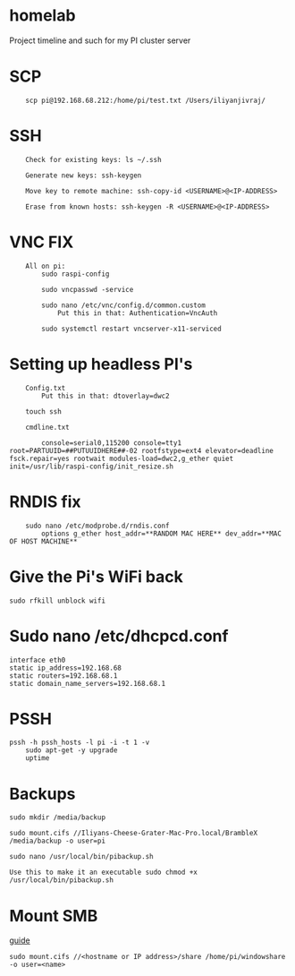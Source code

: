 # homelab
Project timeline and such for my PI cluster server

# SCP
```
	scp pi@192.168.68.212:/home/pi/test.txt /Users/iliyanjivraj/
```


# SSH
```
	Check for existing keys: ls ~/.ssh
	
	Generate new keys: ssh-keygen

	Move key to remote machine: ssh-copy-id <USERNAME>@<IP-ADDRESS>

	Erase from known hosts: ssh-keygen -R <USERNAME>@<IP-ADDRESS>
```


# VNC FIX
```
	All on pi:
		sudo raspi-config

		sudo vncpasswd -service

		sudo nano /etc/vnc/config.d/common.custom
			Put this in that: Authentication=VncAuth

		sudo systemctl restart vncserver-x11-serviced
```


# Setting up headless PI's
```
	Config.txt
		Put this in that: dtoverlay=dwc2

	touch ssh

	cmdline.txt

		console=serial0,115200 console=tty1 root=PARTUUID=##PUTUUIDHERE##-02 rootfstype=ext4 elevator=deadline fsck.repair=yes rootwait modules-load=dwc2,g_ether quiet init=/usr/lib/raspi-config/init_resize.sh
```


# RNDIS fix
```
	sudo nano /etc/modprobe.d/rndis.conf
		options g_ether host_addr=**RANDOM MAC HERE** dev_addr=**MAC OF HOST MACHINE**
```


# Give the Pi's WiFi back
```
sudo rfkill unblock wifi
```


# Sudo nano /etc/dhcpcd.conf
```
interface eth0
static ip_address=192.168.68
static routers=192.168.68.1
static domain_name_servers=192.168.68.1
```


# PSSH
```
pssh -h pssh_hosts -l pi -i -t 1 -v 
	sudo apt-get -y upgrade
	uptime
```


# Backups
```
sudo mkdir /media/backup

sudo mount.cifs //Iliyans-Cheese-Grater-Mac-Pro.local/BrambleX /media/backup -o user=pi

sudo nano /usr/local/bin/pibackup.sh

Use this to make it an executable sudo chmod +x /usr/local/bin/pibackup.sh 
```


# Mount SMB 
[guide](https://www.raspberrypi.org/documentation/remote-access/samba.md)

```
sudo mount.cifs //<hostname or IP address>/share /home/pi/windowshare -o user=<name>
```